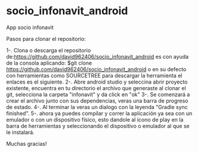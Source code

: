 # socio_infonavit_android
App socio infonavit

Pasos para clonar el repositorio:

1-. Clona o descarga el repositorio de:https://github.com/david962406/socio_infonavit_android
 es con ayuda de la consola aplicando: $git clone https://github.com/david962406/socio_infonavit_android
 o en su defecto con herramientas como SOURCETREE
 para descargar la herramienta el enlaces es el siguiente.
 2-. Abre android studio y seleccina abrir proyecto existente,
 encuentra en tu directorio el archivo que generaste al clonar el git, 
 selecciona la carpeta "infonavit" y da click en "ok"
 3-. Se comenzará a crear el archivo junto con sus dependencias, veras una barra de progreso de estado.
 4-. Al terminar la veras un dialogo con la leyenda "Gradle sync finished".
 5-. ahora ya puedes compilar y correr la aplicación ya sea con un emulador o con un dispositivo físico, esto dandole al ícono 
 de play  en la barra de herramientas y seleccionando el dispositivo o emulador al que se le instalará.
 
 Muchas gracias!
 
